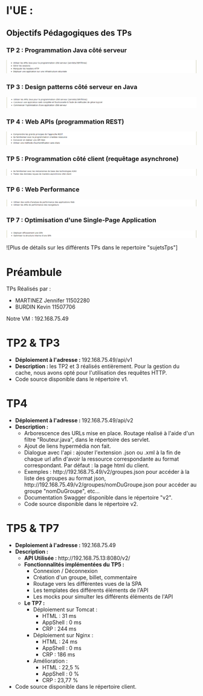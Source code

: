 # l'UE : 
## Objectifs Pédagogiques des TPs
### TP 2 : Programmation Java côté serveur
![Objectifs Pedagogiques TP2](sujetsTps/ObjectifsPedagogiques/OP2.PNG)
### TP 3 : Design patterns côté serveur en Java
![Objectifs Pedagogiques TP3](sujetsTps/ObjectifsPedagogiques/OP3.PNG)
### TP 4 : Web APIs (programmation REST)
![Objectifs Pedagogiques TP4](sujetsTps/ObjectifsPedagogiques/OP4.PNG)
### TP 5 : Programmation côté client (requêtage asynchrone)
![Objectifs Pedagogiques TP5](sujetsTps/ObjectifsPedagogiques/OP5.PNG)
### TP 6 : Web Performance
![Objectifs Pedagogiques TP6](sujetsTps/ObjectifsPedagogiques/OP6.PNG)
### TP 7 : Optimisation d'une Single-Page Application
![Objectifs Pedagogiques TP7](sujetsTps/ObjectifsPedagogiques/OP7.PNG)

![Plus de détails sur les différents TPs dans le repertoire "sujetsTps"]


# Préambule

TPs Réalisés par :
<ul>
<li> MARTINEZ Jennifer 11502280 </li>
<li> BURDIN Kevin 11507706 </li>
</ul>

Notre VM : 192.168.75.49

# TP2 & TP3

<ul>
<li> <b>Déploiement à l'adresse : </b> 192.168.75.49/api/v1 </li>
<li> <b>Description : </b> les TP2 et 3 réalisés entièrement. Pour la gestion du cache, nous avons opté pour l'utilisation des requêtes HTTP.</li>
<li> Code source disponible dans le répertoire v1. </li>
</ul>

# TP4

<ul>
<li> <b>Déploiement à l'adresse : </b> 192.168.75.49/api/v2 </li>
<li> <b>Description : </b>
    <ul>
    <li> Arborescence des URLs mise en place. Routage réalisé à l'aide d'un filtre "Routeur.java", dans le répertoire des servlet. </li>
    <li> Ajout de liens hypermédia non fait. </li>
    <li> Dialogue avec l'api : ajouter l'extension .json ou .xml à la fin de chaque url afin d'avoir la ressource correspondante au format correspondant. Par défaut : la page html du client. </li>
    <li> Exemples : http://192.168.75.49/v2/groupes.json pour accéder à la liste des groupes au format json,  http://192.168.75.49/v2/groupes/nomDuGroupe.json pour accéder au groupe "nomDuGroupe", etc... </li>
    <li> Documentation Swagger disponible dans le répertoire "v2".</li>
    <li> Code source disponible dans le répertoire v2. </li>
    </ul>
</li>
</ul>

# TP5 & TP7

<ul>
<li> <b>Deploiement à l'adresse : </b> 192.168.75.49 </li>
<li> <b>Description : </b> 
    <ul>
    <li> <b> API Utilisée : </b> http://192.168.75.13:8080/v2/ </li>
    <li> <b> Fonctionnalités implémentées du TP5 : </b>
        <ul>
        <li> Connexion / Déconnexion</li>
        <li> Création d'un groupe, billet, commentaire </li>
        <li> Routage vers les différentes vues de la SPA </li>
        <li> Les templates des différents éléments de l'API </li>
        <li> Les mocks pour simulter les différents éléments de l'API </li>
        </ul>
    </li>
    <li> <b> Le TP7 : </b>
        <ul>
        <li> Déploiement sur Tomcat : <ul><li> HTML :  31 ms </li><li> AppShell : 0 ms </li><li> CRP : 244 ms </li></ul></li>
        <li> Déploiement sur Nginx : <ul><li> HTML :  24 ms </li><li> AppShell : 0 ms </li><li> CRP : 186 ms </li></ul></li>
        <li> Amélioration : <ul><li> HTML :  22,5 % </li><li> AppShell : 0 % </li><li> CRP : 23,77 % </li></ul></li>
        </ul>
    </li>
    </ul>
</li>
<li> Code source disponible dans le répertoire client. </li>
</ul>
